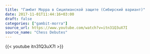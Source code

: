 ```yaml
---
title: "Гамбит Морра в Сицилианской защите (Сибирский вариант)"
date: 2017-11-01T11:44:16+03:00
draft: false
categories: ["gambit-morra"]
source_url: https://www.youtube.com/watch?v=itn31Q3uX7I
source_name: "Chess Debutes"
---
```

<!--more-->
<div class="container">
  <div class="row">
    <div class="col-6">
      {{< youtube itn31Q3uX7I >}}
    </div>
  </div>
</div>
